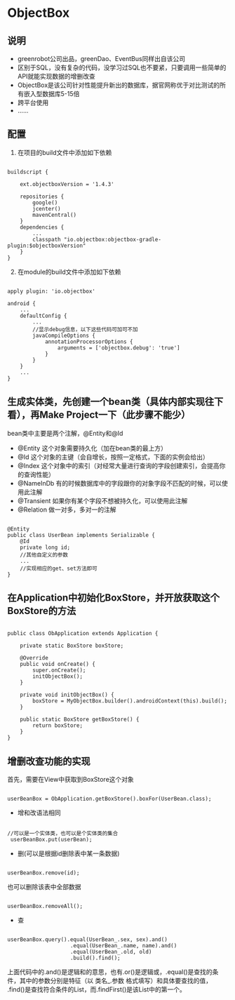 # ObjectBox
## 说明 
* greenrobot公司出品，greenDao、EventBus同样出自该公司
* 区别于SQL，没有复杂的代码，没学习过SQL也不要紧，只要调用一些简单的API就能实现数据的增删改查
* ObjectBox是该公司针对性能提升新出的数据库，据官网称优于对比测试的所有嵌入型数据库5-15倍
* 跨平台使用
* ......
## 配置
1. 在项目的build文件中添加如下依赖
<pre><code>
buildscript {

    ext.objectboxVersion = '1.4.3'
    
    repositories {
        google()
        jcenter()
        mavenCentral()
    }
    dependencies {
        ...
        classpath "io.objectbox:objectbox-gradle-plugin:$objectboxVersion"
    }
}
</pre></code>
2. 在module的build文件中添加如下依赖
<pre><code>
apply plugin: 'io.objectbox'

android {
    ...
    defaultConfig {
        ...
        //显示debug信息，以下这些代码可加可不加
        javaCompileOptions {
            annotationProcessorOptions {
                arguments = ['objectbox.debug': 'true']
            }
        }
    }
    ...
}
</pre></code>
## 生成实体类，先创建一个bean类（具体内部实现往下看），再Make Project一下（此步骤不能少）
bean类中主要是两个注解，@Entity和@Id
* @Entity	 这个对象需要持久化（加在bean类的最上方）
* @Id	 这个对象的主键（会自增长，按照一定格式，下面的实例会给出）
* @Index  这个对象中的索引（对经常大量进行查询的字段创建索引，会提高你的查询性能）
* @NameInDb	 有的时候数据库中的字段跟你的对象字段不匹配的时候，可以使用此注解
* @Transient  如果你有某个字段不想被持久化，可以使用此注解
* @Relation	 做一对多，多对一的注解
<pre><code>
@Entity
public class UserBean implements Serializable {
    @Id
    private long id;
    //其他自定义的参数
    ...
    //实现相应的get、set方法即可
}
</pre></code>
## 在Application中初始化BoxStore，并开放获取这个BoxStore的方法
<pre><code>
public class ObApplication extends Application {

    private static BoxStore boxStore;

    @Override
    public void onCreate() {
        super.onCreate();
        initObjectBox();
    }

    private void initObjectBox() {
        boxStore = MyObjectBox.builder().androidContext(this).build();
    }

    public static BoxStore getBoxStore() {
        return boxStore;
    }
}
</pre></code>
## 增删改查功能的实现
首先，需要在View中获取到BoxStore这个对象
<pre><code>
userBeanBox = ObApplication.getBoxStore().boxFor(UserBean.class);
</pre></code>
* 增和改语法相同
<pre><code>
//可以是一个实体类，也可以是个实体类的集合
 userBeanBox.put(userBean);
</pre></code>
* 删(可以是根据id删除表中某一条数据)
<pre><code>
userBeanBox.remove(id);
</pre></code>
也可以删除该表中全部数据
<pre><code>
userBeanBox.removeAll();
</pre></code>
* 查
<pre><code>
userBeanBox.query().equal(UserBean_.sex, sex).and()
                    .equal(UserBean_.name, name).and()
                    .equal(UserBean_.old, old)
                    .build().find();
</pre></code>
上面代码中的.and()是逻辑和的意思，也有.or()是逻辑或，.equal()是查找的条件，其中的参数分别是特征（以 类名_.参数 格式填写）和具体要查找的值，
.find()是查找符合条件的List，而.findFirst()是该List中的第一个。
